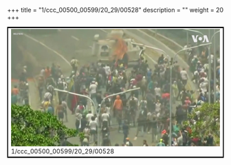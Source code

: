 +++
title = "1/ccc_00500_00599/20_29/00528"
description = ""
weight = 20
+++

<table style="border:2px solid black;max-width:800px;max-height:800px;" 
><tr><td>
<img class="center-fit-jpg"
src="/jpg_/aaa_20190430_NxaOmWaI8sI_00527.jpg">
1/ccc_00500_00599/20_29/00528
</img></td></tr></table>
